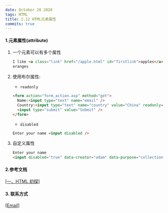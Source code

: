 ```yaml
---
date: October 28 2020
tags: HTML
title: 2.12 HTML元素属性
commits: true
---
```


#### 1.元素属性(attribute)

1. 一个元素可以有多个属性

   ```html
   I like <a class="link" href="/apple.html" id="firstlink">apples</a> and
   oranges
   ```

2. 使用布尔属性:

   -  `readonly`

   ```html
   <form action="form_action.asp" method="get">
     Name:<input type="text" name="email" />
     Country:<input type="text" name="country" value="China" readonly="readonly" />
     <input type="submit" value="Submit" />
   </form>
   ```

   - `disabled`

   ```html
   Enter your name <input disabled />
   ```

3. 自定义属性

   ```html
   Enter your name
   <input disabled="true" data-creator="adam" data-purpose="collection" />
   ```

#### 2.参考文档

[[一、HTML 初探]](https://web-oyster.github.io/2020/10/28/HTML/Tutorial/%E4%B8%80%E3%80%81HTML%20%E5%88%9D%E6%8E%A2/)

#### 3. 联系方式

[[Email]](yuanmin8888@outlook.com)
